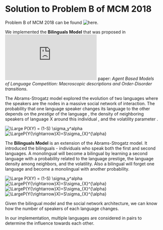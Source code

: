 # Solution to Problem B of MCM 2018

Problem B of MCM 2018 can be found ![here](https://www.comap.com/undergraduate/contests/).

We implemented the **Bilinguals Model** that was proposed in ![this](https://www.pks.mpg.de/~federico/myarticles/language.pdf) paper: *Agent Based Models of Language Competition: Macroscopic descriptions and Order-Disorder transitions*.

The Abrams-Strogatz model explored the evolution of two languages where the speakers are the nodes in a massive social network of interaction. The probability that one language speaker changes its language to the other depends on the *prestige* of the language <img src="https://latex.codecogs.com/svg.latex?\Large&space;S" title=""/>, the density of neighboring speakers of language X around this individual  <img src="https://latex.codecogs.com/svg.latex?\Large&space;\sigma_X" title=""/>, and the volatility parameter <img src="https://latex.codecogs.com/svg.latex?\Large&space;\alpha" title=""/>.

<img src="https://latex.codecogs.com/svg.latex?\Large&space;P(X{\rightarrow}Y)=(1-S)\sigma_{Y}^{\alpha}" title="\Large P(XY) = (1-S) \sigma_y^alpha" />
<img src="https://latex.codecogs.com/svg.latex?\Large&space;P(Y{\rightarrow}X)=S\sigma_{X}^{\alpha}" title="\LargeP(Y{\rightarrow}X)=S\sigma_{X}^{\alpha}" />


The **Bilinguals Model** is an extension of the Abrams-Strogatz model. It introduced the bilinguals - individuals who speak both the first and second languages. A monolingual will become a bilingual by learning a second language with a probability related to the language prestige, the language density among neighbors, and the volatility. Also a bilingual will forget one language and become a monolingual with another probability. 


<img src="https://latex.codecogs.com/svg.latex?\Large&space;P(X{\rightarrow}XY)=(1-S)\sigma_{Y}^{\alpha}" title="\Large P(XY) = (1-S) \sigma_y^alpha" />
<img src="https://latex.codecogs.com/svg.latex?\Large&space;P(Y{\rightarrow}YX)=S\sigma_{X}^{\alpha}" title="\LargeP(Y{\rightarrow}X)=S\sigma_{X}^{\alpha}" />
<img src="https://latex.codecogs.com/svg.latex?\Large&space;P(XY{\rightarrow}X)=(1-S)(1-\sigma_{X})^{\alpha}" title="\LargeP(Y{\rightarrow}X)=S\sigma_{X}^{\alpha}" />
<img src="https://latex.codecogs.com/svg.latex?\Large&space;P(XY{\rightarrow}Y)=S(1-\sigma_{Y})^{\alpha}" title="\LargeP(Y{\rightarrow}X)=S\sigma_{X}^{\alpha}" />



Given the bilingual model and the social network architecture, we can know how the number of speakers of each language changes.

In our implementation, multiple languages are considered in pairs to determine the influence towards each other.
